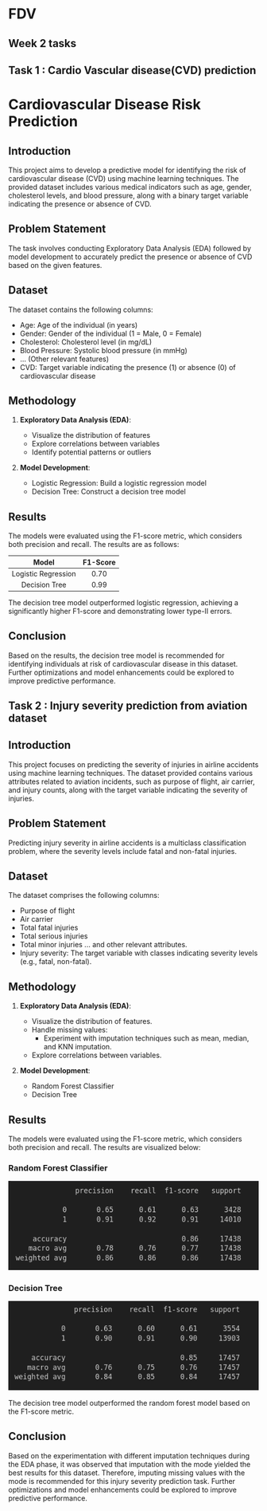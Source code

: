 # FDV
## Week 2 tasks 

## Task 1 : Cardio Vascular disease(CVD) prediction 

# Cardiovascular Disease Risk Prediction

## Introduction
This project aims to develop a predictive model for identifying the risk of cardiovascular disease (CVD) using machine learning techniques. The provided dataset includes various medical indicators such as age, gender, cholesterol levels, and blood pressure, along with a binary target variable indicating the presence or absence of CVD.

## Problem Statement
The task involves conducting Exploratory Data Analysis (EDA) followed by model development to accurately predict the presence or absence of CVD based on the given features.

## Dataset
The dataset contains the following columns:
- Age: Age of the individual (in years)
- Gender: Gender of the individual (1 = Male, 0 = Female)
- Cholesterol: Cholesterol level (in mg/dL)
- Blood Pressure: Systolic blood pressure (in mmHg)
- ... (Other relevant features)
- CVD: Target variable indicating the presence (1) or absence (0) of cardiovascular disease

## Methodology
1. **Exploratory Data Analysis (EDA)**:
   - Visualize the distribution of features
   - Explore correlations between variables
   - Identify potential patterns or outliers

2. **Model Development**:
   - Logistic Regression: Build a logistic regression model
   - Decision Tree: Construct a decision tree model

## Results
The models were evaluated using the F1-score metric, which considers both precision and recall. The results are as follows:

| Model                 | F1-Score    |
| :---:                 | :---:       | 
| Logistic Regression   | 0.70        | 
| Decision Tree         | 0.99        | 

The decision tree model outperformed logistic regression, achieving a significantly higher F1-score and demonstrating lower type-II errors.

## Conclusion
Based on the results, the decision tree model is recommended for identifying individuals at risk of cardiovascular disease in this dataset. Further optimizations and model enhancements could be explored to improve predictive performance.

## Task 2 : Injury severity prediction from aviation dataset

## Introduction

This project focuses on predicting the severity of injuries in airline accidents using machine learning techniques. The dataset provided contains various attributes related to aviation incidents, such as purpose of flight, air carrier, and injury counts, along with the target variable indicating the severity of injuries.

## Problem Statement

Predicting injury severity in airline accidents is a multiclass classification problem, where the severity levels include fatal and non-fatal injuries.

## Dataset

The dataset comprises the following columns:
- Purpose of flight
- Air carrier
- Total fatal injuries
- Total serious injuries
- Total minor injuries
... and other relevant attributes.
- Injury severity: The target variable with classes indicating severity levels (e.g., fatal, non-fatal).

## Methodology

1. **Exploratory Data Analysis (EDA)**:
   - Visualize the distribution of features.
   - Handle missing values:
     - Experiment with imputation techniques such as mean, median, and KNN imputation.
   - Explore correlations between variables.

2. **Model Development**:
   - Random Forest Classifier
   - Decision Tree

## Results

The models were evaluated using the F1-score metric, which considers both precision and recall. The results are visualized below:

### Random Forest Classifier

![Random Forest Results](/media/image.png)

### Decision Tree

![Decision Tree Results](/media/image2.png)

The decision tree model outperformed the random forest model based on the F1-score metric.

## Conclusion

Based on the experimentation with different imputation techniques during the EDA phase, it was observed that imputation with the mode yielded the best results for this dataset. Therefore, imputing missing values with the mode is recommended for this injury severity prediction task. Further optimizations and model enhancements could be explored to improve predictive performance.





